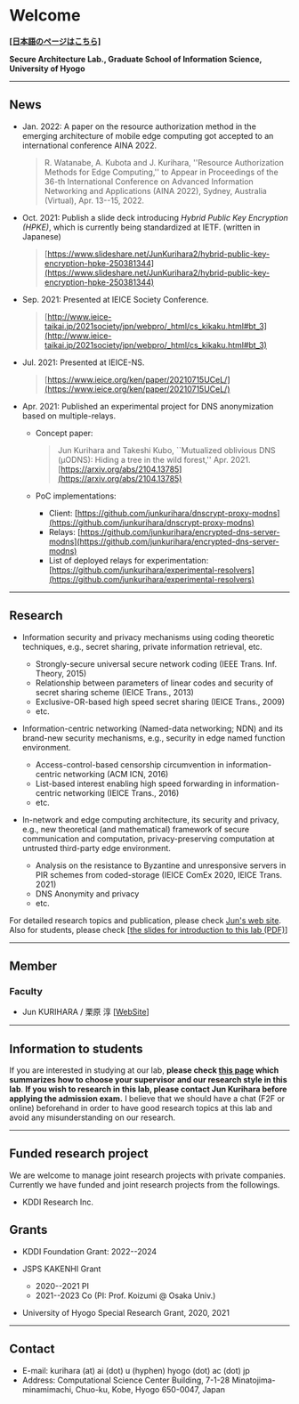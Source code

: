 # Welcome

[**[日本語のページはこちら]**](./index.md)

**Secure Architecture Lab., Graduate School of Information Science, University of Hyogo**

---

## News

- Jan. 2022: A paper on the resource authorization method in the emerging architecture of mobile edge computing got accepted to an international conference AINA 2022.
  > R. Watanabe, A. Kubota and J. Kurihara, ''Resource Authorization Methods for Edge Computing,'' to Appear in Proceedings of the 36-th International Conference on Advanced Information Networking and Applications (AINA 2022), Sydney, Australia (Virtual), Apr. 13--15, 2022.
- Oct. 2021: Publish a slide deck introducing *Hybrid Public Key Encryption (HPKE)*, which is currently being standardized at IETF. (written in Japanese)
  > [https://www.slideshare.net/JunKurihara2/hybrid-public-key-encryption-hpke-250381344](https://www.slideshare.net/JunKurihara2/hybrid-public-key-encryption-hpke-250381344)
- Sep. 2021: Presented at IEICE Society Conference.
  >  [http://www.ieice-taikai.jp/2021society/jpn/webpro/_html/cs_kikaku.html#bt_3](http://www.ieice-taikai.jp/2021society/jpn/webpro/_html/cs_kikaku.html#bt_3)
- Jul. 2021: Presented at IEICE-NS.
  > [https://www.ieice.org/ken/paper/20210715UCeL/](https://www.ieice.org/ken/paper/20210715UCeL/)
- Apr. 2021: Published an experimental project for DNS anonymization based on multiple-relays.
  - Concept paper:
    > Jun Kurihara and Takeshi Kubo, ``Mutualized oblivious DNS (μODNS): Hiding a tree in the wild forest,'' Apr. 2021. [https://arxiv.org/abs/2104.13785](https://arxiv.org/abs/2104.13785)

  - PoC implementations:
    - Client: [https://github.com/junkurihara/dnscrypt-proxy-modns](https://github.com/junkurihara/dnscrypt-proxy-modns)
    - Relays: [https://github.com/junkurihara/encrypted-dns-server-modns](https://github.com/junkurihara/encrypted-dns-server-modns)
    - List of deployed relays for experimentation: [https://github.com/junkurihara/experimental-resolvers](https://github.com/junkurihara/experimental-resolvers)

---

## Research

- Information security and privacy mechanisms using coding theoretic techniques, e.g., secret sharing, private information retrieval, etc.
  - Strongly-secure universal secure network coding (IEEE Trans. Inf. Theory, 2015)
  - Relationship between parameters of linear codes and security of secret sharing scheme (IEICE Trans., 2013)
  - Exclusive-OR-based high speed secret sharing (IEICE Trans., 2009)
  - etc.

- Information-centric networking (Named-data networking; NDN) and its brand-new security mechanisms, e.g., security in edge named function environment.
  - Access-control-based censorship circumvention in information-centric networking (ACM ICN, 2016)
  - List-based interest enabling high speed forwarding in information-centric networking (IEICE Trans., 2016)
  - etc.

- In-network and edge computing architecture, its security and privacy, e.g., new theoretical (and mathematical) framework of secure communication and computation, privacy-preserving computation at untrusted third-party edge environment.
  - Analysis on the resistance to Byzantine and unresponsive servers in PIR schemes from coded-storage (IEICE ComEx 2020, IEICE Trans. 2021)
  - DNS Anonymity and privacy
  - etc.

For detailed research topics and publication, please check [Jun's web site](https://junkurihara.github.io). Also for students, please check [[the slides for introduction to this lab (PDF)](./repo/lab-info-20200326.pdf)]

---

## Member

### Faculty

- Jun KURIHARA / 栗原 淳 [[WebSite](https://junkurihara.github.io)]

---

## Information to students

If you are interested in studying at our lab, **please check [this page](./en/to-students.md) which summarizes how to choose your supervisor and our research style in this lab**. **If you wish to research in this lab, please contact Jun Kurihara before applying the admission exam.** I believe that we should have a chat (F2F or online) beforehand in order to have good research topics at this lab and avoid any misunderstanding on our research.

---

## Funded research project

We are welcome to manage joint research projects with private companies.
Currently we have funded and joint research projects from the followings.

- KDDI Research Inc.

## Grants

- KDDI Foundation Grant: 2022--2024

- JSPS KAKENHI Grant
  - 2020--2021 PI
  - 2021--2023 Co (PI: Prof. Koizumi @ Osaka Univ.)

- University of Hyogo Special Research Grant, 2020, 2021

---

## Contact

- E-mail: kurihara (at) ai (dot) u (hyphen) hyogo (dot) ac (dot) jp
- Address: Computational Science Center Building, 7-1-28 Minatojima-minamimachi, Chuo-ku, Kobe, Hyogo 650-0047, Japan

